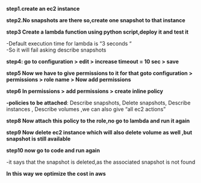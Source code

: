 **step1.create an ec2 instance**



**step2.No snapshots are there so,create one snapshot to that instance**







**step3 Create a lambda function using python  script,deploy it and test it**







-Default execution time for lambda is “3 seconds “ <br>
-So it will fail asking describe snapshots <br>

**step4: go to configuration  > edit > increase timeout = 10 sec  > save**




**step5 Now we have to give permissions to it for that goto configuration > permissions > role name > Now add permissions**




**step6 In permissions > add permissions > create inline policy**




**-policies to be attached**: Describe snapshots, Delete snapshots, Describe instances , Describe volumes  ,we can also give “all ec2 actions” <br>








**step8 Now attach this policy to the role,no go to lambda and run it again**




**step9 Now delete ec2 instance which will also delete volume as well ,but snapshot is still available**







**step10 now go to code and run again**



-it says that the snapshot is deleted,as the associated snapshot is not found <br>




**In this way we optimize the cost in aws**

















